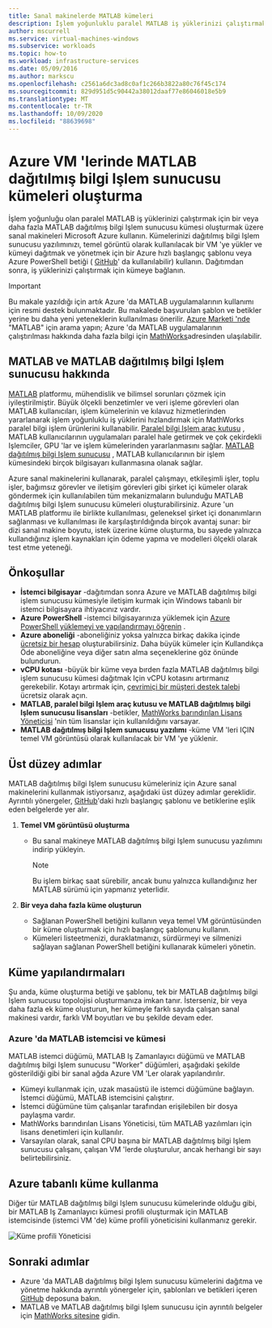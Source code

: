 ```yaml
---
title: Sanal makinelerde MATLAB kümeleri
description: İşlem yoğunluklu paralel MATLAB iş yüklerinizi çalıştırmak için kümelerdeki dağıtılmış bilgi Işlem sunucusu kümeleri oluşturmak üzere Microsoft Azure sanal makineler kullanın
author: mscurrell
ms.service: virtual-machines-windows
ms.subservice: workloads
ms.topic: how-to
ms.workload: infrastructure-services
ms.date: 05/09/2016
ms.author: markscu
ms.openlocfilehash: c2561a6dc3ad8c0af1c266b3822a80c76f45c174
ms.sourcegitcommit: 829d951d5c90442a38012daaf77e86046018e5b9
ms.translationtype: MT
ms.contentlocale: tr-TR
ms.lasthandoff: 10/09/2020
ms.locfileid: "88639698"
---
```

# <a name="create-matlab-distributed-computing-server-clusters-on-azure-vms"></a>Azure VM 'lerinde MATLAB dağıtılmış bilgi Işlem sunucusu kümeleri oluşturma
İşlem yoğunluğu olan paralel MATLAB iş yüklerinizi çalıştırmak için bir veya daha fazla MATLAB dağıtılmış bilgi Işlem sunucusu kümesi oluşturmak üzere sanal makineleri Microsoft Azure kullanın. Kümelerinizi dağıtılmış bilgi Işlem sunucusu yazılımınızı, temel görüntü olarak kullanılacak bir VM 'ye yükler ve kümeyi dağıtmak ve yönetmek için bir Azure hızlı başlangıç şablonu veya Azure PowerShell betiği ( [GitHub](https://github.com/Azure/azure-quickstart-templates/tree/master/matlab-cluster)' da kullanılabilir) kullanın. Dağıtımdan sonra, iş yüklerinizi çalıştırmak için kümeye bağlanın.

> [!IMPORTANT]
> Bu makale yazıldığı için artık Azure 'da MATLAB uygulamalarının kullanımı için resmi destek bulunmaktadır. Bu makalede başvurulan şablon ve betikler yerine bu daha yeni yeteneklerin kullanılması önerilir. [Azure Marketi 'nde](https://azuremarketplace.microsoft.com/) "MATLAB" için arama yapın; Azure 'da MATLAB uygulamalarının çalıştırılması hakkında daha fazla bilgi için [MathWorks](https://www.mathworks.com/solutions/cloud.html#public-cloud)adresinden ulaşılabilir.

## <a name="about-matlab-and-matlab-distributed-computing-server"></a>MATLAB ve MATLAB dağıtılmış bilgi Işlem sunucusu hakkında
[MATLAB](https://www.mathworks.com/products/matlab/) platformu, mühendislik ve bilimsel sorunları çözmek için iyileştirilmiştir. Büyük ölçekli benzetimler ve veri işleme görevleri olan MATLAB kullanıcıları, işlem kümelerinin ve kılavuz hizmetlerinden yararlanarak işlem yoğunluklu iş yüklerini hızlandırmak için MathWorks paralel bilgi işlem ürünlerini kullanabilir. [Paralel bilgi Işlem araç kutusu](https://www.mathworks.com/products/parallel-computing/) , MATLAB kullanıcılarının uygulamaları paralel hale getirmek ve çok çekirdekli Işlemciler, GPU 'lar ve işlem kümelerinden yararlanmasını sağlar. [MATLAB dağıtılmış bilgi Işlem sunucusu](https://www.mathworks.com/products/distriben/) , MATLAB kullanıcılarının bir işlem kümesindeki birçok bilgisayarı kullanmasına olanak sağlar.

Azure sanal makinelerini kullanarak, paralel çalışmayı, etkileşimli işler, toplu işler, bağımsız görevler ve iletişim görevleri gibi şirket içi kümeler olarak göndermek için kullanılabilen tüm mekanizmaların bulunduğu MATLAB dağıtılmış bilgi Işlem sunucusu kümeleri oluşturabilirsiniz. Azure 'un MATLAB platformu ile birlikte kullanılması, geleneksel şirket içi donanımların sağlanması ve kullanılması ile karşılaştırıldığında birçok avantaj sunar: bir dizi sanal makine boyutu, istek üzerine küme oluşturma, bu sayede yalnızca kullandığınız işlem kaynakları için ödeme yapma ve modelleri ölçekli olarak test etme yeteneği.  

## <a name="prerequisites"></a>Önkoşullar
* **İstemci bilgisayar** -dağıtımdan sonra Azure ve MATLAB dağıtılmış bilgi işlem sunucusu kümesiyle iletişim kurmak için Windows tabanlı bir istemci bilgisayara ihtiyacınız vardır.
* **Azure PowerShell** -istemci bilgisayarınıza yüklemek için [Azure PowerShell yüklemeyi ve yapılandırmayı öğrenin](/powershell/azure/) .
* **Azure aboneliği** -aboneliğiniz yoksa yalnızca birkaç dakika içinde [ücretsiz bir hesap](https://azure.microsoft.com/free/) oluşturabilirsiniz. Daha büyük kümeler için Kullandıkça Öde aboneliğine veya diğer satın alma seçeneklerine göz önünde bulundurun.
* **vCPU kotası** -büyük bir küme veya bırden fazla MATLAB dağıtılmış bilgi işlem sunucusu kümesi dağıtmak Için vCPU kotasını artırmanız gerekebilir. Kotayı artırmak için, [çevrimiçi bir müşteri destek talebi](https://azure.microsoft.com/blog/2014/06/04/azure-limits-quotas-increase-requests/) ücretsiz olarak açın.
* **MATLAB, paralel bilgi Işlem araç kutusu ve MATLAB dağıtılmış bilgi Işlem sunucusu lisansları** -betikler, [MathWorks barındırılan Lisans Yöneticisi](https://www.mathworks.com/help/install/license-management.html) 'nin tüm lisanslar için kullanıldığını varsayar.  
* **MATLAB dağıtılmış bilgi Işlem sunucusu yazılımı** -küme VM 'leri IÇIN temel VM görüntüsü olarak kullanılacak bir VM 'ye yüklenir.

## <a name="high-level-steps"></a>Üst düzey adımlar
MATLAB dağıtılmış bilgi Işlem sunucusu kümeleriniz için Azure sanal makinelerini kullanmak istiyorsanız, aşağıdaki üst düzey adımlar gereklidir. Ayrıntılı yönergeler, [GitHub](https://github.com/Azure/azure-quickstart-templates/tree/master/matlab-cluster)'daki hızlı başlangıç şablonu ve betiklerine eşlik eden belgelerde yer alır.

1. **Temel VM görüntüsü oluşturma**  

   * Bu sanal makineye MATLAB dağıtılmış bilgi Işlem sunucusu yazılımını indirip yükleyin.

     > [!NOTE]
     > Bu işlem birkaç saat sürebilir, ancak bunu yalnızca kullandığınız her MATLAB sürümü için yapmanız yeterlidir.   
     >
     >
2. **Bir veya daha fazla küme oluşturun**  

   * Sağlanan PowerShell betiğini kullanın veya temel VM görüntüsünden bir küme oluşturmak için hızlı başlangıç şablonunu kullanın.   
   * Kümeleri listeetmenizi, duraklatmanızı, sürdürmeyi ve silmenizi sağlayan sağlanan PowerShell betiğini kullanarak kümeleri yönetin.

## <a name="cluster-configurations"></a>Küme yapılandırmaları
Şu anda, küme oluşturma betiği ve şablonu, tek bir MATLAB dağıtılmış bilgi Işlem sunucusu topolojisi oluşturmanıza imkan tanır. İsterseniz, bir veya daha fazla ek küme oluşturun, her kümeyle farklı sayıda çalışan sanal makinesi vardır, farklı VM boyutları ve bu şekilde devam eder.

### <a name="matlab-client-and-cluster-in-azure"></a>Azure 'da MATLAB istemcisi ve kümesi
MATLAB istemci düğümü, MATLAB Iş Zamanlayıcı düğümü ve MATLAB dağıtılmış bilgi Işlem sunucusu "Worker" düğümleri, aşağıdaki şekilde gösterildiği gibi bir sanal ağda Azure VM 'Ler olarak yapılandırılır.


* Kümeyi kullanmak için, uzak masaüstü ile istemci düğümüne bağlayın. İstemci düğümü, MATLAB istemcisini çalıştırır.
* İstemci düğümüne tüm çalışanlar tarafından erişilebilen bir dosya paylaşma vardır.
* MathWorks barındırılan Lisans Yöneticisi, tüm MATLAB yazılımları için lisans denetimleri için kullanılır.
* Varsayılan olarak, sanal CPU başına bir MATLAB dağıtılmış bilgi Işlem sunucusu çalışanı, çalışan VM 'lerde oluşturulur, ancak herhangi bir sayı belirtebilirsiniz.

## <a name="use-an-azure-based-cluster"></a>Azure tabanlı küme kullanma
Diğer tür MATLAB dağıtılmış bilgi Işlem sunucusu kümelerinde olduğu gibi, bir MATLAB Iş Zamanlayıcı kümesi profili oluşturmak için MATLAB istemcisinde (istemci VM 'de) küme profili yöneticisini kullanmanız gerekir.

![Küme profili Yöneticisi](./media/matlab-mdcs-cluster/cluster_profile_manager.png)

## <a name="next-steps"></a>Sonraki adımlar
* Azure 'da MATLAB dağıtılmış bilgi Işlem sunucusu kümelerini dağıtma ve yönetme hakkında ayrıntılı yönergeler için, şablonları ve betikleri içeren [GitHub](https://github.com/Azure/azure-quickstart-templates/tree/master/matlab-cluster) deposuna bakın.
* MATLAB ve MATLAB dağıtılmış bilgi Işlem sunucusu için ayrıntılı belgeler için [MathWorks sitesine](https://www.mathworks.com/) gidin.
